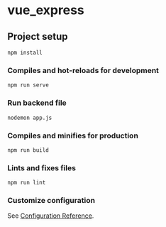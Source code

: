 # vue_express

## Project setup
```
npm install
```

### Compiles and hot-reloads for development
```
npm run serve
```

### Run backend file
```
nodemon app.js
```

### Compiles and minifies for production
```
npm run build
```

### Lints and fixes files
```
npm run lint
```

### Customize configuration
See [Configuration Reference](https://cli.vuejs.org/config/).
